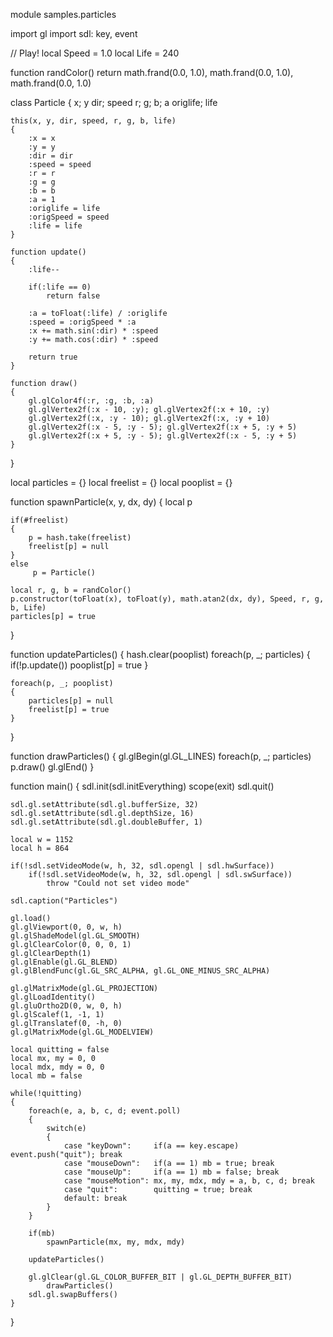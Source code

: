 module samples.particles

import gl
import sdl: key, event

// Play!
local Speed = 1.0
local Life = 240

function randColor()
	return math.frand(0.0, 1.0), math.frand(0.0, 1.0), math.frand(0.0, 1.0)

class Particle
{
	x; y
	dir; speed
	r; g; b; a
	origlife; life

	this(x, y, dir, speed, r, g, b, life)
	{
		:x = x
		:y = y
		:dir = dir
		:speed = speed
		:r = r
		:g = g
		:b = b
		:a = 1
		:origlife = life
		:origSpeed = speed
		:life = life
	}

	function update()
	{
		:life--

		if(:life == 0)
			return false

		:a = toFloat(:life) / :origlife
		:speed = :origSpeed * :a
		:x += math.sin(:dir) * :speed
		:y += math.cos(:dir) * :speed

		return true
	}

	function draw()
	{
		gl.glColor4f(:r, :g, :b, :a)
		gl.glVertex2f(:x - 10, :y); gl.glVertex2f(:x + 10, :y)
		gl.glVertex2f(:x, :y - 10); gl.glVertex2f(:x, :y + 10)
		gl.glVertex2f(:x - 5, :y - 5); gl.glVertex2f(:x + 5, :y + 5)
		gl.glVertex2f(:x + 5, :y - 5); gl.glVertex2f(:x - 5, :y + 5)
	}
}

local particles = {}
local freelist = {}
local pooplist = {}

function spawnParticle(x, y, dx, dy)
{
	local p

	if(#freelist)
	{
		p = hash.take(freelist)
		freelist[p] = null
	}
	else
		 p = Particle()

	local r, g, b = randColor()
	p.constructor(toFloat(x), toFloat(y), math.atan2(dx, dy), Speed, r, g, b, Life)
	particles[p] = true
}

function updateParticles()
{
	hash.clear(pooplist)
	foreach(p, _; particles)
	{
		if(!p.update())
			pooplist[p] = true
	}

	foreach(p, _; pooplist)
	{
		particles[p] = null
		freelist[p] = true
	}
}

function drawParticles()
{
	gl.glBegin(gl.GL_LINES)
	foreach(p, _; particles)
		p.draw()
	gl.glEnd()
}

function main()
{
	sdl.init(sdl.initEverything)
	scope(exit) sdl.quit()

	sdl.gl.setAttribute(sdl.gl.bufferSize, 32)
	sdl.gl.setAttribute(sdl.gl.depthSize, 16)
	sdl.gl.setAttribute(sdl.gl.doubleBuffer, 1)

	local w = 1152
	local h = 864

	if(!sdl.setVideoMode(w, h, 32, sdl.opengl | sdl.hwSurface))
		if(!sdl.setVideoMode(w, h, 32, sdl.opengl | sdl.swSurface))
			throw "Could not set video mode"

	sdl.caption("Particles")

	gl.load()
	gl.glViewport(0, 0, w, h)
	gl.glShadeModel(gl.GL_SMOOTH)
	gl.glClearColor(0, 0, 0, 1)
	gl.glClearDepth(1)
	gl.glEnable(gl.GL_BLEND)
	gl.glBlendFunc(gl.GL_SRC_ALPHA, gl.GL_ONE_MINUS_SRC_ALPHA)

	gl.glMatrixMode(gl.GL_PROJECTION)
	gl.glLoadIdentity()
	gl.gluOrtho2D(0, w, 0, h)
	gl.glScalef(1, -1, 1)
	gl.glTranslatef(0, -h, 0)
	gl.glMatrixMode(gl.GL_MODELVIEW)

	local quitting = false
	local mx, my = 0, 0
	local mdx, mdy = 0, 0
	local mb = false

	while(!quitting)
	{
		foreach(e, a, b, c, d; event.poll)
		{
			switch(e)
			{
				case "keyDown":     if(a == key.escape) event.push("quit"); break
				case "mouseDown":   if(a == 1) mb = true; break
				case "mouseUp":     if(a == 1) mb = false; break
				case "mouseMotion": mx, my, mdx, mdy = a, b, c, d; break
				case "quit":        quitting = true; break
				default: break
			}
		}

		if(mb)
			spawnParticle(mx, my, mdx, mdy)

		updateParticles()

		gl.glClear(gl.GL_COLOR_BUFFER_BIT | gl.GL_DEPTH_BUFFER_BIT)
			drawParticles()
		sdl.gl.swapBuffers()
	}
}